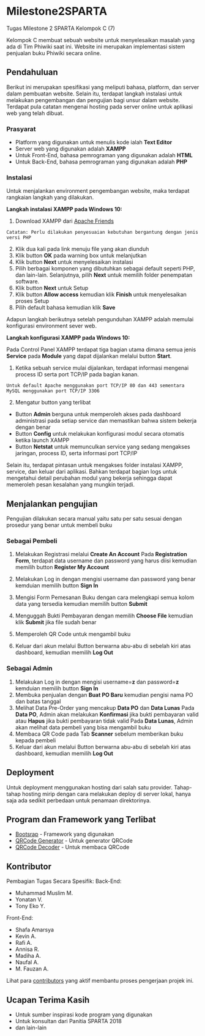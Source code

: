 # Milestone2SPARTA
Tugas Milestone 2 SPARTA Kelompok C (7)

Kelompok C membuat sebuah website untuk menyelesaikan masalah yang ada di Tim Phiwiki saat ini. Website ini merupakan implementasi sistem penjualan buku Phiwiki secara online.

## Pendahuluan
Berikut ini merupakan spesifikasi yang meliputi bahasa, platform, dan server dalam pembuatan website. Selain itu, terdapat langkah instalasi untuk melakukan pengembangan dan pengujian bagi unsur dalam website. Terdapat pula catatan mengenai hosting pada server online untuk aplikasi web yang telah dibuat. 

### Prasyarat

* Platform yang digunakan untuk menulis kode ialah **Text Editor**
* Server web yang digunakan adalah **XAMPP**
* Untuk Front-End, bahasa pemrograman yang digunakan adalah **HTML**
* Untuk Back-End, bahasa pemrograman yang digunakan adalah **PHP**

### Instalasi
Untuk menjalankan environment pengembangan website, maka terdapat rangkaian langkah yang dilakukan. 

**Langkah instalasi XAMPP pada Windows 10:**

1. Download XAMPP dari [Apache Friends](https://www.apachefriends.org/index.html) 

```
Catatan: Perlu dilakukan penyesuaian kebutuhan bergantung dengan jenis versi PHP
```
2. Klik dua kali pada link menuju file yang akan diunduh
3. Klik button **OK** pada warning box untuk melanjutkan
4. Klik button **Next** untuk menyelesaikan instalasi
5. Pilih berbagai komponen yang dibutuhkan sebagai default seperti PHP, dan lain-lain. Selanjutnya, pilih **Next** untuk memilih folder penempatan software.
6. Klik button **Next** untuk Setup
7. Klik button **Allow access** kemudian klik **Finish** untuk menyelesaikan proses Setup
8. Pilih default bahasa kemudian klik **Save**

Adapun langkah berikutnya setelah pengunduhan XAMPP adalah memulai konfigurasi environment sever web.


**Langkah konfigurasi XAMPP pada Windows 10:**

Pada Control Panel XAMPP terdapat tiga bagian utama dimana semua jenis **Service** pada **Module** yang dapat dijalankan melalui button **Start**. 
1. Ketika sebuah service mulai dijalankan, terdapat informasi mengenai process ID serta port TCP/IP pada bagian kanan.
```
Untuk default Apache menggunakan port TCP/IP 80 dan 443 sementara MySQL menggunakan port TCP/IP 3306
```
2. Mengatur button yang terlibat
* Button **Admin** berguna untuk memperoleh akses pada dashboard administrasi pada setiap service dan memastikan bahwa sistem bekerja dengan benar
* Button **Config** untuk melakukan konfigurasi modul secara otomatis ketika launch XAMPP
* Button **Netstat** untuk memunculkan service yang sedang mengakses jaringan, process ID, serta informasi port TCP/IP

Selain itu, terdapat pintasan untuk mengakses folder instalasi XAMPP, service, dan keluar dari aplikasi. Bahkan terdapat bagian logs untuk mengetahui detail perubahan modul yang bekerja sehingga dapat memeroleh pesan kesalahan yang mungkin terjadi.

## Menjalankan pengujian

Pengujian dilakukan secara manual yaitu satu per satu sesuai dengan prosedur yang benar untuk membeli buku

### Sebagai Pembeli

1. Melakukan Registrasi melalui **Create An Account**
Pada **Registration Form**, terdapat data username dan password yang harus diisi kemudian memilih button **Register My Account**

2. Melakukan Log in dengan mengisi username dan password yang benar kemduian memilih button **Sign In**
3. Mengisi Form Pemesanan Buku dengan cara melengkapi semua kolom data yang tersedia kemudian memilih button **Submit**
4. Menguggah Bukti Pembayaran dengan memilih **Choose File** kemudian klik **Submit** jika file sudah benar
5. Memperoleh QR Code untuk mengambil buku
6. Keluar dari akun melalui Button berwarna abu-abu di sebelah kiri atas dashboard, kemudian memilih **Log Out**


### Sebagai Admin

1. Melakukan Log in dengan mengisi username=**z** dan password=**z** kemduian memilih button **Sign In**
2. Membuka penjualan dengan **Buat PO Baru** kemudian pengisi nama PO dan batas tanggal
3. Melihat Data Pre-Order yang mencakup **Data PO** dan **Data Lunas**
Pada **Data PO**, Admin akan melakukan **Konfirmasi** jika bukti pembayaran valid atau **Hapus** jika bukti pembayaran tidak valid
Pada **Data Lunas**, Admin akan melihat data pembeli yang bisa mengambil buku 
4. Membaca QR Code pada Tab **Scanner** sebelum memberikan buku kepada pembeli
5. Keluar dari akun melalui Button berwarna abu-abu di sebelah kiri atas dashboard, kemudian memilih **Log Out**


## Deployment

Untuk deployment menggunakan hosting dari salah satu provider. Tahap-tahap hosting mirip dengan cara melakukan deploy di server lokal, hanya saja ada sedikit perbedaan untuk penamaan direktorinya.

## Program dan Framework yang Terlibat

* [Bootsrap](https://getbootstrap.com/) - Framework yang digunakan
* [QRCode Generator](https://github.com/chillerlan/php-qrcode) - Untuk generator QRCode
* [QRCode Decoder](https://github.com/cirocosta/qcode-decoder/) - Untuk membaca QRCode

## Kontributor
Pembagian Tugas Secara Spesifik:
Back-End: 
* Muhammad Muslim M.
* Yonatan V.
* Tony Eko Y.

Front-End:
* Shafa Amarsya
* Kevin A.
* Rafi A.
* Annisa R.
* Madiha A.
* Naufal A.
* M. Fauzan A.

Lihat para [contributors](https://github.com/your/project/contributors) yang aktif membantu proses pengerjaan projek ini.

## Ucapan Terima Kasih

* Untuk sumber inspirasi kode program yang digunakan 
* Untuk konsultan dari Panitia SPARTA 2018
* dan lain-lain
